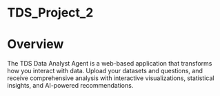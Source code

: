 # TDS_Project_2
# Overview
The TDS Data Analyst Agent is a web-based application that transforms how you interact with data. Upload your datasets and questions, and receive comprehensive analysis with interactive visualizations, statistical insights, and AI-powered recommendations.
